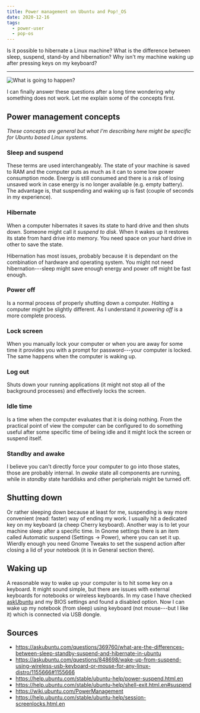 ```yaml
---
title: Power management on Ubuntu and Pop!_OS
date: 2020-12-16
tags:
  - power-user
  - pop-os
---
```


Is it possible to hibernate a Linux machine? What is the difference between sleep, suspend, stand-by and hibernation? Why isn't my machine waking up after pressing keys on my keyboard?

---

![What is going to happen?](/img/will-it-sleep.png)

I can finally answer these questions after a long time wondering why something does not work. Let me explain some of the concepts first.

## Power management concepts

_These concepts are general but what I'm describing here might be specific for Ubuntu based Linux systems._

### Sleep and suspend

These terms are used interchangeably. The state of your machine is saved to RAM and the computer puts as much as it can to some low power consumption mode. Energy is still consumed and there is a risk of losing unsaved work in case energy is no longer available (e.g. empty battery). The advantage is, that suspending and waking up is fast (couple of seconds in my experience).

### Hibernate

When a computer hibernates it saves its state to hard drive and then shuts down. Someone might call it _suspend to disk_. When it wakes up it restores its state from hard drive into memory. You need space on your hard drive in other to save the state.

Hibernation has most issues, probably because it is dependant on the combination of hardware and operating system. You might not need hibernation---sleep might save enough energy and power off might be fast enough.

### Power off

Is a normal process of properly shutting down a computer. _Halting_ a computer might be slightly different. As I understand it _powering off_ is a more complete process.

### Lock screen

When you manually lock your computer or when you are away for some time it provides you with a prompt for password---your computer is locked. The same happens when the computer is waking up.

### Log out

Shuts down your running applications (it might not stop all of the background processes) and effectively locks the screen.

### Idle time

Is a time when the computer evaluates that it is doing nothing. From the practical point of view the computer can be configured to do something useful after some specific time of beiing idle and it might lock the screen or suspend itself.

### Standby and awake

I believe you can't directly force your computer to go into those states, those are probably internal. In _awake_ state all components are running, while in _standby_ state harddisks and other peripherials might be turned off.

## Shutting down

Or rather sleeping down because at least for me, suspending is way more convenient (read: faster) way of ending my work. I usually hit a dedicated key on my keyboard (a cheep Cherry keyboard). Another way is to let your machine sleep after a specific time. In Gnome settings there is an item called Automatic suspend (Settings -> Power), where you can set it up. Wierdly enough you need Gnome Tweaks to set the suspend action after closing a lid of your notebook (it is in General section there).

## Waking up

A reasonable way to wake up your computer is to hit some key on a keyboard. It might sound simple, but there are issues with external keyboards for notebooks or wireless keyboards. In my case I have checked [askUbuntu](https://askubuntu.com/) and my BIOS settings and found a disabled option. Now I can wake up my notebook (from sleep) using keyboard (not mouse---but I like it) which is connected via USB dongle.

## Sources

- https://askubuntu.com/questions/369760/what-are-the-differences-between-sleep-standby-suspend-and-hibernate-in-ubuntu
- https://askubuntu.com/questions/848698/wake-up-from-suspend-using-wireless-usb-keyboard-or-mouse-for-any-linux-distro/1155666#1155666
- https://help.ubuntu.com/stable/ubuntu-help/power-suspend.html.en
- https://help.ubuntu.com/stable/ubuntu-help/shell-exit.html.en#suspend
- https://wiki.ubuntu.com/PowerManagement
- https://help.ubuntu.com/stable/ubuntu-help/session-screenlocks.html.en
